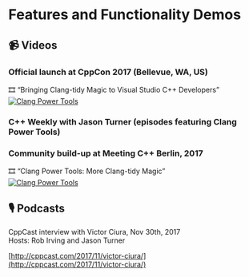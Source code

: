 # Features and Functionality Demos

## 📹 Videos

### Official launch at CppCon 2017 (Bellevue, WA, US)

🎞️ “Bringing Clang-tidy Magic to Visual Studio C++ Developers”  
[![Clang Power Tools](https://img.youtube.com/vi/Wl-9ozmxXbo/0.jpg)](https://www.youtube.com/watch?v=Wl-9ozmxXbo)

### C++ Weekly with Jason Turner (episodes featuring Clang Power Tools)



### Community build-up at Meeting C++ Berlin, 2017

🎞️ “Clang Power Tools: More Clang-tidy Magic”  
[![Clang Power Tools](https://img.youtube.com/vi/BAkdRY9l5pI/0.jpg)](https://www.youtube.com/watch?v=BAkdRY9l5pI)


## 🎙️ Podcasts

CppCast interview with Victor Ciura, Nov 30th, 2017  
Hosts: Rob Irving and Jason Turner

[http://cppcast.com/2017/11/victor-ciura/](http://cppcast.com/2017/11/victor-ciura/)
